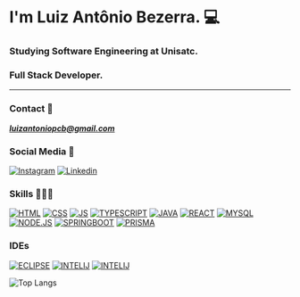 
# I'm Luiz Antônio Bezerra. 💻

### Studying Software Engineering at Unisatc.
### Full Stack Developer.
****

### Contact 📩
***luizantoniopcb@gmail.com***
### Social Media 🛜

[![Instagram](https://img.shields.io/badge/Instagram-E4405F?style=for-the-badge&logo=instagram&logoColor=white
)](https://www.instagram.com/_bezerraluiz/) [![Linkedin](https://img.shields.io/badge/LinkedIn-0077B5?style=for-the-badge&logo=linkedin&logoColor=white
)](https://www.linkedin.com/in/luiz-apc-bezerra/)

### Skills 👨🏻‍💻
[![HTML](https://img.shields.io/badge/HTML5-E34F26?style=for-the-badge&logo=html5&logoColor=white
)]() [![CSS](https://img.shields.io/badge/CSS3-1572B6?style=for-the-badge&logo=css3&logoColor=white
)]() [![JS](https://img.shields.io/badge/JavaScript-323330?style=for-the-badge&logo=javascript&logoColor=F7DF1E
)]() [![TYPESCRIPT](https://img.shields.io/badge/TypeScript-007ACC?style=for-the-badge&logo=typescript&logoColor=white
)]() [![JAVA](https://img.shields.io/badge/Java-ED8B00?style=for-the-badge&logo=openjdk&logoColor=white
)]() [![REACT](https://img.shields.io/badge/React-20232A?style=for-the-badge&logo=react&logoColor=61DAFB
)]() [![MYSQL](https://img.shields.io/badge/PostgreSQL-316192?style=for-the-badge&logo=postgresql&logoColor=white
)]() [![NODE.JS](https://img.shields.io/badge/Node.js-43853D?style=for-the-badge&logo=node.js&logoColor=white
)]() [![SPRINGBOOT](https://img.shields.io/badge/Spring-6DB33F?style=for-the-badge&logo=spring&logoColor=white
)]() [![PRISMA](https://img.shields.io/badge/Prisma-3982CE?style=for-the-badge&logo=Prisma&logoColor=white
)]() 

### IDEs
[![ECLIPSE](https://img.shields.io/badge/Eclipse-2C2255?style=for-the-badge&logo=eclipse&logoColor=white
)]() [![INTELIJ](https://img.shields.io/badge/IntelliJ_IDEA-000000.svg?style=for-the-badge&logo=intellij-idea&logoColor=white
)]() [![INTELIJ](https://img.shields.io/badge/Visual_Studio_Code-0078D4?style=for-the-badge&logo=visual%20studio%20code&logoColor=white
)]()

![Top Langs](https://github-readme-stats.vercel.app/api/top-langs/?username=BezerraLuiz&layout=compact)

